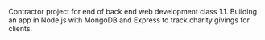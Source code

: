 Contractor project for end of back end web development class 1.1. Building an app in Node.js with MongoDB and Express to track charity givings for clients. 
